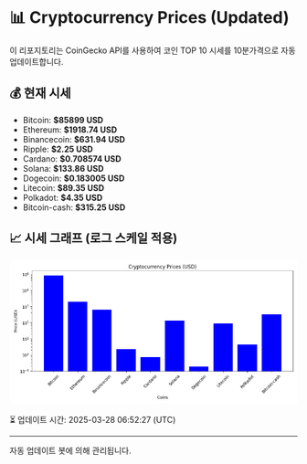 
# 📊 Cryptocurrency Prices (Updated)

이 리포지토리는 CoinGecko API를 사용하여 코인 TOP 10 시세를 10분가격으로 자동 업데이트합니다.

## 💰 현재 시세
- Bitcoin: **$85899 USD**
- Ethereum: **$1918.74 USD**
- Binancecoin: **$631.94 USD**
- Ripple: **$2.25 USD**
- Cardano: **$0.708574 USD**
- Solana: **$133.86 USD**
- Dogecoin: **$0.183005 USD**
- Litecoin: **$89.35 USD**
- Polkadot: **$4.35 USD**
- Bitcoin-cash: **$315.25 USD**

## 📈 시세 그래프 (로그 스케일 적용)
![Crypto Prices](crypto_prices.png)

⏳ 업데이트 시간: 2025-03-28 06:52:27 (UTC)

---
자동 업데이트 봇에 의해 관리됩니다.
